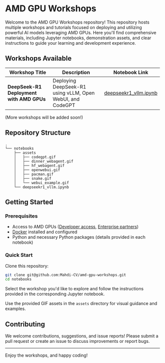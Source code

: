 
# AMD GPU Workshops

Welcome to the AMD GPU Workshops repository! This repository hosts multiple workshops and tutorials focused on deploying and utilizing powerful AI models leveraging AMD GPUs. Here you'll find comprehensive materials, including Jupyter notebooks, demonstration assets, and clear instructions to guide your learning and development experience.

## Workshops Available

| Workshop Title                                      | Description                                               | Notebook Link                             |
|-----------------------------------------------------|-----------------------------------------------------------|-------------------------------------------|
| **DeepSeek-R1 Deployment with AMD GPUs**            | Deploying DeepSeek-R1 using vLLM, Open WebUI, and CodeGPT | [deepseekr1_vllm.ipynb](notebooks/deepseekr1_vllm.ipynb) |

(More workshops will be added soon!)

## Repository Structure

```
.
└── notebooks
    ├── assets
    │   ├── codegpt.gif
    │   ├── dinner_webagent.gif
    │   ├── hf_webagent.gif
    │   ├── openwebui.gif
    │   ├── pacman.gif
    │   ├── snake.gif
    │   └── webui_example.gif
    └── deepseekr1_vllm.ipynb
```

## Getting Started

### Prerequisites

- Access to AMD GPUs ([Developer access](https://www.amd.com/en/forms/registration/developer-cloud-application.html), [Enterprise partners](https://www.amd.com/en/developer/resources/rocm-hub/dev-ai.html))
- [Docker](https://docs.docker.com/get-docker/) installed and configured
- Python and necessary Python packages (details provided in each notebook)

### Quick Start

Clone this repository:

```bash
git clone git@github.com:Mahdi-CV/amd-gpu-workshops.git
cd notebooks
```

Select the workshop you'd like to explore and follow the instructions provided in the corresponding Jupyter notebook.

Use the provided GIF assets in the `assets` directory for visual guidance and examples.

## Contributing

We welcome contributions, suggestions, and issue reports! Please submit a pull request or create an issue to discuss improvements or report bugs.

---

Enjoy the workshops, and happy coding!
